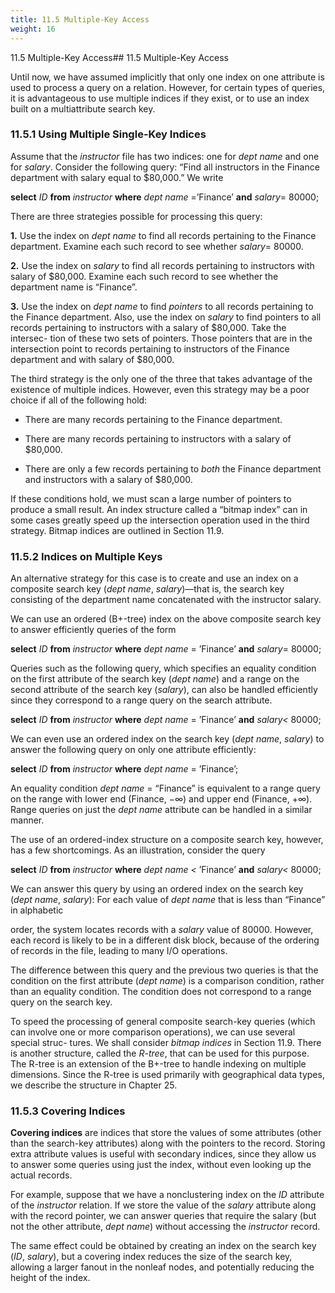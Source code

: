 ```yaml
---
title: 11.5 Multiple-Key Access
weight: 16
---
```


11.5 Multiple-Key Access## 11.5 Multiple-Key Access

Until now, we have assumed implicitly that only one index on one attribute is used to process a query on a relation. However, for certain types of queries, it is advantageous to use multiple indices if they exist, or to use an index built on a multiattribute search key.

### 11.5.1 Using Multiple Single-Key Indices

Assume that the _instructor_ file has two indices: one for _dept name_ and one for _salary_. Consider the following query: “Find all instructors in the Finance department with salary equal to $80,000.” We write

**select** _ID_ 
**from** _instructor_ 
**where** _dept name_ \=’Finance’ **and** _salary_\= 80000;

There are three strategies possible for processing this query:

**1\.** Use the index on _dept name_ to find all records pertaining to the Finance department. Examine each such record to see whether _salary_\= 80000.

**2\.** Use the index on _salary_ to find all records pertaining to instructors with salary of $80,000. Examine each such record to see whether the department name is “Finance”.

**3\.** Use the index on _dept name_ to find _pointers_ to all records pertaining to the Finance department. Also, use the index on _salary_ to find pointers to all records pertaining to instructors with a salary of $80,000. Take the intersec- tion of these two sets of pointers. Those pointers that are in the intersection point to records pertaining to instructors of the Finance department and with salary of $80,000.

The third strategy is the only one of the three that takes advantage of the existence of multiple indices. However, even this strategy may be a poor choice if all of the following hold:

- There are many records pertaining to the Finance department.

- There are many records pertaining to instructors with a salary of $80,000.

- There are only a few records pertaining to _both_ the Finance department and instructors with a salary of $80,000.

If these conditions hold, we must scan a large number of pointers to produce a small result. An index structure called a “bitmap index” can in some cases greatly speed up the intersection operation used in the third strategy. Bitmap indices are outlined in Section 11.9.  

### 11.5.2 Indices on Multiple Keys

An alternative strategy for this case is to create and use an index on a composite search key (_dept name_, _salary_)—that is, the search key consisting of the department name concatenated with the instructor salary.

We can use an ordered (B+-tree) index on the above composite search key to answer efficiently queries of the form

**select** _ID_ 
**from** _instructor_ 
**where** _dept name_ \= ’Finance’ **and** _salary_\= 80000;

Queries such as the following query, which specifies an equality condition on the first attribute of the search key (_dept name_) and a range on the second attribute of the search key (_salary_), can also be handled efficiently since they correspond to a range query on the search attribute.

**select** _ID_ 
**from** _instructor_ 
**where** _dept name_ \= ’Finance’ **and** _salary<_ 80000;

We can even use an ordered index on the search key (_dept name_, _salary_) to answer the following query on only one attribute efficiently:

**select** _ID_ 
**from** _instructor_ 
**where** _dept name_ \= ’Finance’;

An equality condition _dept name_ \= “Finance” is equivalent to a range query on the range with lower end (Finance, −∞) and upper end (Finance, +∞). Range queries on just the _dept name_ attribute can be handled in a similar manner.

The use of an ordered-index structure on a composite search key, however, has a few shortcomings. As an illustration, consider the query

**select** _ID_ 
**from** _instructor_ 
**where** _dept name <_ ’Finance’ **and** _salary<_ 80000;

We can answer this query by using an ordered index on the search key (_dept name_, _salary_): For each value of _dept name_ that is less than “Finance” in alphabetic

order, the system locates records with a _salary_ value of 80000. However, each record is likely to be in a different disk block, because of the ordering of records in the file, leading to many I/O operations.

The difference between this query and the previous two queries is that the condition on the first attribute (_dept name_) is a comparison condition, rather than an equality condition. The condition does not correspond to a range query on the search key.

To speed the processing of general composite search-key queries (which can involve one or more comparison operations), we can use several special struc- tures. We shall consider _bitmap indices_ in Section 11.9. There is another structure, called the _R-tree_, that can be used for this purpose. The R-tree is an extension of the B+-tree to handle indexing on multiple dimensions. Since the R-tree is used primarily with geographical data types, we describe the structure in Chapter 25.

### 11.5.3 Covering Indices

**Covering indices** are indices that store the values of some attributes (other than the search-key attributes) along with the pointers to the record. Storing extra attribute values is useful with secondary indices, since they allow us to answer some queries using just the index, without even looking up the actual records.

For example, suppose that we have a nonclustering index on the _ID_ attribute of the _instructor_ relation. If we store the value of the _salary_ attribute along with the record pointer, we can answer queries that require the salary (but not the other attribute, _dept name_) without accessing the _instructor_ record.

The same effect could be obtained by creating an index on the search key (_ID_, _salary_), but a covering index reduces the size of the search key, allowing a larger fanout in the nonleaf nodes, and potentially reducing the height of the index.

